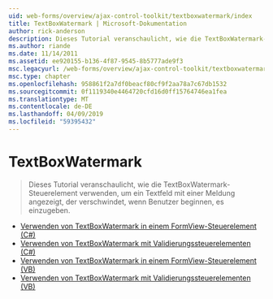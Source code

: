 ```yaml
---
uid: web-forms/overview/ajax-control-toolkit/textboxwatermark/index
title: TextBoxWatermark | Microsoft-Dokumentation
author: rick-anderson
description: Dieses Tutorial veranschaulicht, wie die TextBoxWatermark-Steuerelement verwenden, um ein Textfeld mit einer Meldung angezeigt, der verschwindet, wenn Benutzer beginnen, es einzugeben.
ms.author: riande
ms.date: 11/14/2011
ms.assetid: ee920155-b136-4f87-9545-8b5777ade9f3
msc.legacyurl: /web-forms/overview/ajax-control-toolkit/textboxwatermark
msc.type: chapter
ms.openlocfilehash: 958861f2a7df0beacf80cf9f2aa78a7c67db1532
ms.sourcegitcommit: 0f1119340e4464720cfd16d0ff15764746ea1fea
ms.translationtype: MT
ms.contentlocale: de-DE
ms.lasthandoff: 04/09/2019
ms.locfileid: "59395432"
---
```

# <a name="textboxwatermark"></a>TextBoxWatermark

> Dieses Tutorial veranschaulicht, wie die TextBoxWatermark-Steuerelement verwenden, um ein Textfeld mit einer Meldung angezeigt, der verschwindet, wenn Benutzer beginnen, es einzugeben.


- [Verwenden von TextBoxWatermark in einem FormView-Steuerelement (C#)](using-textboxwatermark-in-a-formview-cs.md)
- [Verwenden von TextBoxWatermark mit Validierungssteuerelementen (C#)](using-textboxwatermark-with-validation-controls-cs.md)
- [Verwenden von TextBoxWatermark in einem FormView-Steuerelement (VB)](using-textboxwatermark-in-a-formview-vb.md)
- [Verwenden von TextBoxWatermark mit Validierungssteuerelementen (VB)](using-textboxwatermark-with-validation-controls-vb.md)
